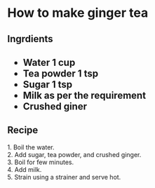 <!DOCTYPE html>
<html>
<head>
</head>
<body>

<h1>How to make ginger tea</h1>
<h2><bold>Ingrdients</bold>
<h2/>
<p><ul><li>Water 1 cup
<li>Tea powder 1 tsp
<li>Sugar 1 tsp
<li>Milk as per the requirement
<li>Crushed giner
</ul>
<h2><bold>Recipe</bold></h2>
1. Boil the water.<br>
2. Add sugar, tea powder, and crushed ginger.<br>
3. Boil for few minutes.<br>
4. Add milk. <br>
5. Strain using a strainer and serve hot.

</body>
</html>
